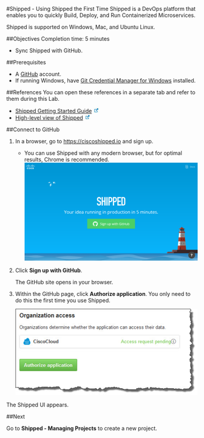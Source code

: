 #Shipped - Using Shipped the First Time
Shipped is a DevOps platform that enables you to quickly Build, Deploy, and Run Containerized Microservices.

Shipped is supported on Windows, Mac, and Ubuntu Linux.


##Objectives
Completion time: 5 minutes

- Sync Shipped with GitHub.


##Prerequisites

- A <a href="http://github.com" target="_blank">GitHub</a> account.
- If running Windows, have <a href="https://github.com/Microsoft/Git-Credential-Manager-for-Windows/releases"  target="_blank">Git Credential Manager for Windows</a> installed.




##References
You can open these references in a separate tab and refer to them during this Lab.


- <a href="#" target="_blank">Shipped Getting Started Guide</a> <img src="icon-open-link.jpg">
- <a href="https://cisco.jiveon.com/docs/DOC-811787" target="_blank">High-level view of Shipped</a> <img src="icon-open-link.jpg">



##Connect to GitHub

1. In a browser, go to <a href="https://ciscoshipped.io">https://ciscoshipped.io</a> and sign up.
	- You can use Shipped with any modern browser, but for optimal results, Chrome is recommended.
	 	<img src="sign-up-github.png">
1. Click **Sign up with GitHub**.

	The GitHub site opens in your browser.

3. Within the GitHub page, click **Authorize application**. You only need to do this the first time you use Shipped.

	<img src="authorize.jpg">


The Shipped UI appears.

##Next

Go to **Shipped - Managing Projects** to create a new project.

